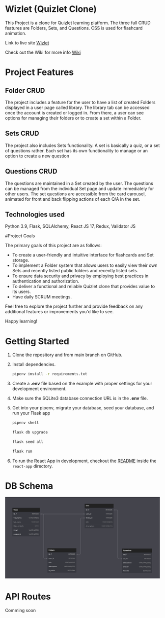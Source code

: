 # Wizlet (Quizlet Clone)

This Project is a clone for Quizlet learning platform. The three full CRUD features are Folders, Sets, and Questions. CSS is used for flashcard animation.


Link to live site [Wizlet](https://wizlet.onrender.com)

Check out the Wiki for more info [Wiki](https://github.com/Simpsonc86/Quizlet-Clone/wiki)

# Project Features
## Folder CRUD

The project includes a feature for the user to have a list of created Folders displayed in a user page called library. The library tab can be accessed once the account is created or logged in. From there, a user can see options for managing their folders or to create a set within a Folder.

## Sets CRUD

The project also includes Sets functionality. A set is basically a quiz, or a set of questions rather. Each set has its own functionality to manage or an option to create a new question

## Questions CRUD
The questions are maintained in a Set created by the user. The questions can be managed from the individual Set page and update immediately for other users. The set questions are accessible from the card carousel, animated for front and back flipping actions of each Q/A in the set.



## Technologies used
Python 3.9,
Flask,
SQLAlchemy,
React JS 17,
Redux,
Validator JS

#Project Goals

The primary goals of this project are as follows:

   * To create a user-friendly and intuitive interface for flashcards and Set storage.
   * To implement a Folder system that allows users to easily view their own Sets and recently listed public folders and recently listed sets.
   * To ensure data security and privacy by employing best practices in authentication and authorization.
   * To deliver a functional and reliable Quizlet clone that provides value to its users.
   * Have daily SCRUM meetings.

Feel free to explore the project further and provide feedback on any additional features or improvements you'd like to see.

Happy learning!

# Getting Started

1. Clone the repository and from main branch on GitHub.

2. Install dependencies.

      ```bash
      pipenv install -r requirements.txt
      ```

3. Create a **.env** file based on the example with proper settings for your
   development environment.

4. Make sure the SQLite3 database connection URL is in the **.env** file.

5. Get into your pipenv, migrate your database, seed your database, and run your Flask app

   ```bash
   pipenv shell
   ```

   ```bash
   flask db upgrade
   ```

   ```bash
   flask seed all
   ```

   ```bash
   flask run
   ```

7. To run the React App in development, checkout the [README](./react-app/README.md) inside the `react-app` directory.


# DB Schema

![DB Schema](254628535-da3602ec-d307-4374-9032-0160ffb138b6.png)

# API Routes

Comming soon
